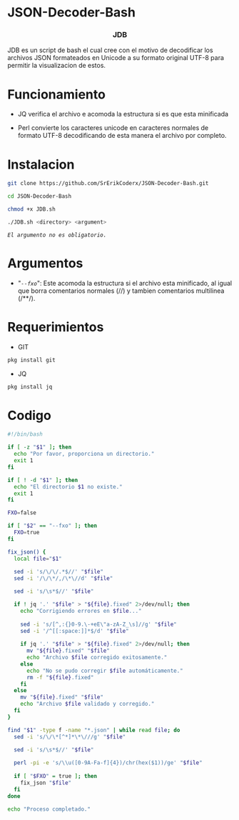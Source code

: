 # JSON-Decoder-Bash
  <h3 align="center">JDB</h3>
  JDB es un script de bash el cual cree con el motivo de decodificar los archivos JSON formateados en Unicode a su formato original UTF-8 para permitir la visualizacion de estos.
  
# Funcionamiento
* JQ
verifica el archivo e acomoda la estructura si es que esta minificada

* Perl
convierte los caracteres unicode en caracteres normales de formato UTF-8 decodificando de esta manera el archivo por completo.



# Instalacion
```sh
git clone https://github.com/SrErikCoderx/JSON-Decoder-Bash.git
```
```sh
cd JSON-Decoder-Bash
```
```sh
chmod +x JDB.sh
```
```sh
./JDB.sh <directory> <argument>
```
_`El argumento no es obligatorio.`_

# Argumentos
* "_`--fxo`_": Este acomoda la estructura si el archivo esta minificado, al igual que borra comentarios normales (//) y tambien comentarios multilinea (/**/).

# Requerimientos
* GIT
```sh
pkg install git
```
* JQ
```sh
pkg install jq
```

# Codigo

```sh
#!/bin/bash

if [ -z "$1" ]; then
  echo "Por favor, proporciona un directorio."
  exit 1
fi

if [ ! -d "$1" ]; then
  echo "El directorio $1 no existe."
  exit 1
fi

FXO=false

if [ "$2" == "--fxo" ]; then
  FXO=true
fi

fix_json() {
  local file="$1"
  
  sed -i 's/\/\/.*$//' "$file"
  sed -i '/\/\*/,/\*\//d' "$file"

  sed -i 's/\s*$//' "$file"

  if ! jq '.' "$file" > "${file}.fixed" 2>/dev/null; then
    echo "Corrigiendo errores en $file..."
    
    sed -i 's/[^,:{}0-9.\-+eE\"a-zA-Z_\s]//g' "$file"   
    sed -i '/^[[:space:]]*$/d' "$file"                  
    
    if jq '.' "$file" > "${file}.fixed" 2>/dev/null; then
      mv "${file}.fixed" "$file"
      echo "Archivo $file corregido exitosamente."
    else
      echo "No se pudo corregir $file automáticamente."
      rm -f "${file}.fixed"
    fi
  else
    mv "${file}.fixed" "$file"
    echo "Archivo $file validado y corregido."
  fi
}

find "$1" -type f -name "*.json" | while read file; do
  sed -i 's/\/\*[^*]*\*\///g' "$file"

  sed -i 's/\s*$//' "$file"
  
  perl -pi -e 's/\\u([0-9A-Fa-f]{4})/chr(hex($1))/ge' "$file"
  
  if [ "$FXO" = true ]; then
    fix_json "$file"
  fi
done

echo "Proceso completado."
```
